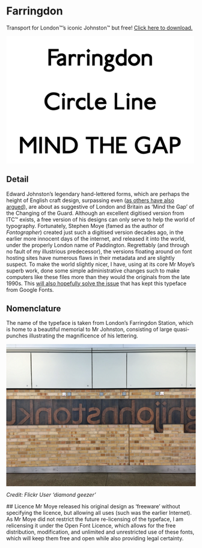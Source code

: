 # Farringdon
Transport for London™’s iconic Johnston™ but free! [Click here to download.](https://github.com/ezgranet/farringdon/blob/main/farringdon.zip?raw=true)
<p>
<img   align="center"
src="farringdon.png" alt="sample" width="500"/></p>

## Detail
Edward Johnston’s legendary hand-lettered forms, which are perhaps the height of English craft design, surpassing even ([as others have also argued](https://www.typotheque.com/articles/re-evaluation_of_gill_sans)), are about as suggestive of London and Britain as ‘Mind the Gap’ of the Changing of the Guard.  Although an excellent digitised version from ITC™ exists, a free version of his designs can only serve to help the world of typography.  Fortunately, Stephen Moye (famed as the author of *Fontographer*) created just such a digitised version decades ago, in the earlier more innocent days of the internet, and released it into the world, under the properly London name of Paddington.  Regrettably (and through no fault of my illustrious predecessor), the versions floating around on font hosting sites have numerous flaws in their metadata and are slightly suspect.  To make the world slightly nicer, I have, using at its core Mr Moye’s superb work, done some simple administrative changes such to make computers like these files more than they would the originals from the late 1990s.  This [will also hopefully solve the issue](https://github.com/google/fonts/issues/478) that has kept this typeface from Google Fonts.
## Nomenclature
The name of the typeface is taken from London’s Farringdon Station, which is home to a beautiful memorial to Mr Johnston, consisting of large quasi-punches illustrating the magnificence of his lettering.

<p>
<img   align="center"
src="farringdon-station.jpg" alt="farringdon station" width="700"/></p><p><em>Credit: Flickr User ‘diamond geezer’</em>
</p>
## Licence
Mr Moye released his original design as ‘freeware’ without specifying the licence, but allowing all uses (such was the earlier Internet).  As Mr Moye did not restrict the future re-licensing of the typeface, I am relicensing it under the Open Font Licence, which allows for the free distribution, modification, and unlimited and unrestricted use of these fonts, which will keep them free and open while also providing legal certainty.
